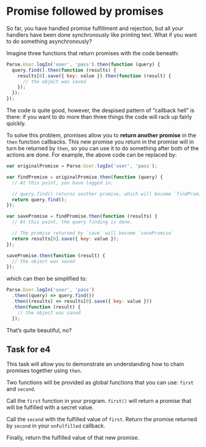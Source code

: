 # Promise followed by promises

So far, you have handled promise fulfillment and rejection, but all your
handlers have been done synchronously like printing text. What if you want to
do something asynchronously?

Imagine three functions that return promises with the code beneath: 

```js
Parse.User.logIn('user', 'pass').then(function (query) {
  query.find().then(function (results) {
    results[0].save({ key: value }).then(function (result) {
      // the object was saved
    });
  });
});
```

The code is quite good, however, the despised pattern of “callback hell” is there: if
you want to do more than three things the code will rack up fairly quickly.

To solve this problem, promises allow you to **return another promise** in the
`then` function callbacks. This new promise you return in the promise will in
turn be returned by `then`, so you can use it to do something after both of
the actions are done. For example, the above code can be replaced by:

```js
var originalPromise = Parse.User.logIn('user', 'pass');

var findPromise = originalPromise.then(function (query) {
  // At this point, you have logged in.

  // query.find() returns another promise, which will become `findPromise`
  return query.find();
});

var savePromise = findPromise.then(function (results) {
  // At this point, the query finding is done.

  // The promise returned by `save` will become `savePromise`
  return results[0].save({ key: value });
});

savePromise.then(function (result) {
  // the object was saved
});
```

which can then be simplified to:

```js
Parse.User.logIn('user', 'pass')
  .then((query) => query.find())
  .then((results) => results[0].save({ key: value }))
  .then(function (result) {
    // the object was saved
  });
```

That’s quite beautiful, no?

## Task for e4

This task will allow you to demonstrate an understanding how to chain promises
together using `then`.

Two functions will be provided as global functions that you can use: `first`
and `second`.

Call the `first` function in your program. `first()` will return a promise that
will be fulfilled with a secret value.

Call the `second` with the fulfilled value of `first`. Return the promise returned
by `second` in your `onFulfilled` callback.

Finally, return the fulfilled value of that new promise.